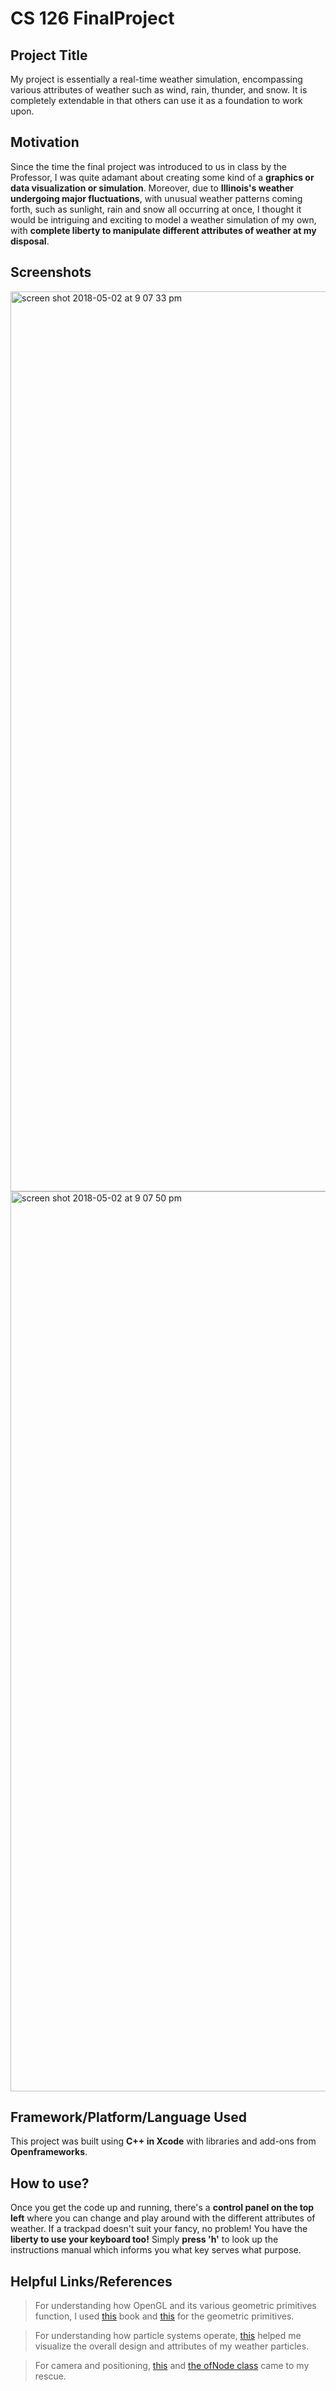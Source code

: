 # CS 126 FinalProject
##    Project Title

My project is essentially a real-time weather simulation, encompassing various attributes of weather such as wind, rain, thunder, and snow. It is completely extendable in that others can use it as a foundation to work upon.

## Motivation

Since the time the final project was introduced to us in class by the Professor, I was quite adamant about creating some kind of a **graphics or data visualization or simulation**. Moreover, due to **Illinois's weather undergoing major fluctuations**, with unusual weather patterns coming forth, such as sunlight, rain and snow all occurring at once, I thought it would be intriguing and exciting to model a weather simulation of my own, with **complete liberty to manipulate different attributes of weather at my disposal**. 

## Screenshots
<img width="1440" alt="screen shot 2018-05-02 at 9 07 33 pm" src="https://user-images.githubusercontent.com/31712484/39557902-6a7d9cca-4e50-11e8-827b-7335fbba8a73.png">
<img width="1440" alt="screen shot 2018-05-02 at 9 07 50 pm" src="https://user-images.githubusercontent.com/31712484/39557903-6a8e8bca-4e50-11e8-93a5-569b4875c004.png">


## Framework/Platform/Language Used
This project was built using **C++ in Xcode** with libraries and add-ons from **Openframeworks**.

## How to use?
Once you get the code up and running, there's a **control panel on the top left** where you can change and play around with the different attributes of weather. If a trackpad doesn't suit your fancy, no problem! You have the **liberty to use your keyboard too!** Simply **press 'h'** to look up the instructions manual which informs you what key serves what purpose.

## Helpful Links/References
> For understanding how OpenGL and its various geometric primitives function, I used [this](https://minerva.leeds.ac.uk/bbcswebdav/orgs/SCH_Computing/FYProj/reports/0203/Tucker.pdf) book and [this](http://www.falloutsoftware.com/tutorials/gl/gl3.htm) for the geometric primitives.

> For understanding how particle systems operate, [this](http://nehe.gamedev.net/article/particle_systems/15008/) helped me visualize the overall design and attributes of my weather particles.

> For camera and positioning, [this](https://forum.openframeworks.cc/t/simple-camera-positioning-and-lookat/19514/2) and [the ofNode class](http://openframeworks.cc/documentation/3d/ofNode/) came to my rescue.


